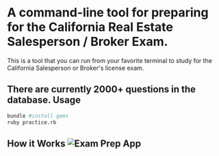 A command-line tool for preparing for the California Real Estate Salesperson / Broker Exam.
=====
This is a tool that you can run from your favorite terminal to study for the
California Salesperson or Broker's license exam.

There are currently 2000+ questions in the database.
Usage
-----
```zsh
bundle #install gems
ruby practice.rb
```

How it Works
![Exam Prep App](https://raw.githubusercontent.com/joshuamcginnis/ca-real-estate-study-tool/master/screenshot.png)
-----


